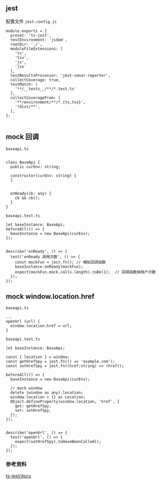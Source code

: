 ## jest
配置文件
`jest.config.js`

```
module.exports = {
  preset: 'ts-jest',
  testEnvironment: 'jsdom',
  rootDir: './',
  moduleFileExtensions: [
    'ts',
    'tsx',
    'js',
    'jsx'
  ],
  testResultsProcessor: 'jest-sonar-reporter',
  collectCoverage: true,
  testMatch: [
    '**/__tests__/**/*.test.ts'
  ],
  collectCoverageFrom: [
    '**/environment/**/*.{ts,tsx}',
    '!dist/**',
  ],
};


```


## mock 回调

`baseapi.ts`
```

class BaseApi {
  public curEnv: string;

  constructor(curEnv: string) {
  }


  onReady(cb: any) {
    cb && cb();
  }
}

```

`baseapi.test.ts`

```
let baseInstance: BaseApi; 
beforeAll(() => {
  baseInstance = new BaseApi(curEnv);
});


describe('onReady', () => {
  test('onReady 调用次数', () => {
    const mockFun = jest.fn(); // 模拟回调函数
    baseInstance.onReady(mockFun);
    expect(mockFun.mock.calls.length).toBe(1);  // 回调函数掉用户次数
  });
});

```



## mock window.location.href

`baseapi.ts`
```
...
openUrl (url) {
  window.location.href = url;
}

```


`baseapi.test.ts`

```
let baseInstance: BaseApi; 

const { location } = window;
const getHrefSpy = jest.fn(() => 'example.com');
const setHrefSpy = jest.fn((href:string) => (href));

beforeAll(() => {
  baseInstance = new BaseApi(curEnv);

  // mock window 
  delete (window as any).location;
  window.location = {} as Location;
  Object.defineProperty(window.location, 'href', {
    get: getHrefSpy,
    set: setHrefSpy,
  });
});


describe('openUrl', () => {
  test('openUrl', () => {
    expect(setHrefSpy).toHaveBeenCalled();
  });
});

```



### 参考资料
[ts-jest/docs](https://kulshekhar.github.io/ts-jest/docs/getting-started/presets/)